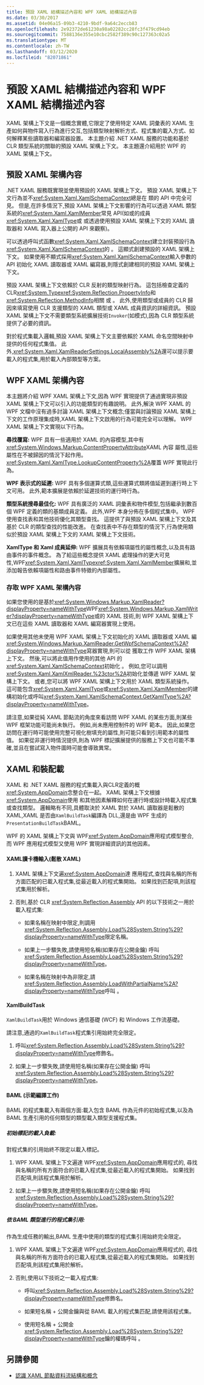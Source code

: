 ```yaml
---
title: 預設 XAML 結構描述內容和 WPF XAML 結構描述內容
ms.date: 03/30/2017
ms.assetid: 04e06a15-09b3-4210-9bdf-9a64c2eccb83
ms.openlocfilehash: 2e92372de61230a98a02282cc28fc3f479cd94eb
ms.sourcegitcommit: 7588136e355e10cbc2582f389c90c127363c02a5
ms.translationtype: MT
ms.contentlocale: zh-TW
ms.lasthandoff: 03/12/2020
ms.locfileid: "82071861"
---
```

# <a name="default-xaml-schema-context-and-wpf-xaml-schema-context"></a>預設 XAML 結構描述內容和 WPF XAML 結構描述內容
XAML 架構上下文是一個概念實體,它限定了使用特定 XAML 詞彙表的 XAML 生產如何與物件寫入行為進行交互,包括類型映射解析方式、程式集的載入方式、如何解釋某些讀取器和編寫器設置。 本主題介紹 .NET XAML 服務的功能和基於 CLR 類型系統的關聯的預設 XAML 架構上下文。 本主題還介紹用於 WPF 的 XAML 架構上下文。

## <a name="default-xaml-schema-context"></a>預設 XAML 架構內容

.NET XAML 服務既實現並使用預設的 XAML 架構上下文。 預設 XAML 架構上下文行為並不<xref:System.Xaml.XamlSchemaContext>總是在 類的 API 中完全可見。 但是,在許多情況下,預設 XAML 架構上下文影響的行為可以透過 XAML 類型系統的<xref:System.Xaml.XamlMember>常見 API(如或的成員<xref:System.Xaml.XamlType>或 或透過使用預設 XAML 架構上下文的 XAML 讀取器和 XAML 寫入器上公開的 API 來觀察)。

可以透過呼叫式函數<xref:System.Xaml.XamlSchemaContext>建立封裝預設行為<xref:System.Xaml.XamlSchemaContext>的 。 這顯式創建預設的 XAML 架構上下文。 如果使用不顯式採用<xref:System.Xaml.XamlSchemaContext>輸入參數的 API 初始化 XAML 讀取器或 XAML 編寫器,則隱式創建相同的預設 XAML 架構上下文。

預設 XAML 架構上下文依賴於 CLR 反射的類型映射行為。 這包括檢查定義的 CLR<xref:System.Type><xref:System.Reflection.PropertyInfo>和<xref:System.Reflection.MethodInfo>相關 或 。 此外,使用類型或成員的 CLR 歸因來填寫使用 CLR 支援類型的 XAML 類型或 XAML 成員資訊的詳細資訊。 預設 XAML 架構上下文不需要類型系統擴展技術`Invoker`(如模式),因為 CLR 類型系統提供了必要的資訊。

對於程式集載入邏輯,預設 XAML 架構上下文主要依賴於 XAML 命名空間映射中提供的任何程式集值。 此外,<xref:System.Xaml.XamlReaderSettings.LocalAssembly%2A>還可以提示要載入的程式集,用於載入內部類型等方案。

## <a name="wpf-xaml-schema-context"></a>WPF XAML 架構內容

本主題將介紹 WPF XAML 架構上下文,因為 WPF 實現提供了通過實現非預設 XAML 架構上下文可以引入的功能類型的有趣說明。 此外,解決 WPF XAML 的 WPF 文檔中沒有過多討論 XAML 架構上下文概念;僅當與討論預設 XAML 架構上下文的工作原理集成時,XAML 架構上下文啟用的行為可能完全可以理解。 WPF XAML 架構上下文實現以下行為。

**尋找覆寫:** WPF 具有一些適用於 XAML 的內容模型,其中有<xref:System.Windows.Markup.ContentPropertyAttribute>XAML 內容 屬性,這些屬性在不被歸因的情況下起作用。 <xref:System.Xaml.XamlType.LookupContentProperty%2A>覆蓋 WPF 實現此行為。

**WPF 表示式的延遲:** WPF 具有多個運算式類,這些運算式類將值延遲到運行時上下文可用。 此外,範本擴展是依賴於延遲技術的運行時行為。

**類型系統搜尋最佳化:** WPF 具有廣泛的 XAML 詞彙表和物件模型,包括繼承到數百個 WPF 定義的類的基類成員定義。 此外,WPF 本身分佈在多個程式集中。 WPF 使用查找表和其他技術優化其類型查找。 這提供了與預設 XAML 架構上下文及其基於 CLR 的類型查找的性能改進。 在查找表中不存在類型的情況下,行為使用類似於預設 XAML 架構上下文的 XAML 架構上下文技術。

**XamlType 和 Xaml 成員延伸:** WPF 擴展具有依賴項屬性的屬性概念,以及具有路由事件的事件概念。 為了給這些概念提供 XAML 處理操作的更大可見性,WPF<xref:System.Xaml.XamlType><xref:System.Xaml.XamlMember>擴展和,並添加報告依賴項屬性和路由事件特徵的內部屬性。

### <a name="accessing-the-wpf-xaml-schema-context"></a>存取 WPF XAML 架構內容

如果您使用的是基於<xref:System.Windows.Markup.XamlReader?displayProperty=nameWithType>WPF<xref:System.Windows.Markup.XamlWriter?displayProperty=nameWithType>或的 XAML 技術,則 WPF XAML 架構上下文已在這些 XAML 讀取器和 XAML 編寫器實現上使用。

如果使用其他未使用 WPF XAML 架構上下文初始化的 XAML 讀取器或 XAML 編<xref:System.Windows.Markup.XamlReader.GetWpfSchemaContext%2A?displayProperty=nameWithType>寫器實現,則可以從 獲取工作 WPF XAML 架構上下文。 然後,可以將此值用作使用的其他 API 的<xref:System.Xaml.XamlSchemaContext>初始化 。 例如,您可以調用<xref:System.Xaml.XamlXmlReader.%23ctor%2A>初始化並傳遞 WPF XAML 架構上下文。 或者,您可以將 WPF XAML 架構上下文用於 XAML 類型系統操作。 這可能包含<xref:System.Xaml.XamlType>或<xref:System.Xaml.XamlMember>的建構初始化或呼叫<xref:System.Xaml.XamlSchemaContext.GetXamlType%2A?displayProperty=nameWithType>。

請注意,如果從純 XAML 節點流的角度來看訪問 WPF XAML 的某些方面,則某些 WPF 框架功能可能尚未執行。 例如,尚未應用控制件的 WPF 範本。 因此,如果您訪問在運行時可能使用完整可視化樹填充的屬性,則可能只看到引用範本的屬性值。 如果從非運行時情況提供,則為 WPF 標記擴展提供的服務上下文也可能不準確,並且在嘗試寫入物件圖時可能會導致異常。

## <a name="xaml-and-assembly-loading"></a>XAML 和裝配載

XAML 和 .NET XAML 服務的程式集載入與CLR定義的概<xref:System.AppDomain>念整合在一起。 XAML 架構上下文根據<xref:System.AppDomain>使用 和其他因素解釋如何在運行時或設計時載入程式集或查找類型。 邏輯略有不同,具體取決於 XAML 對於 XAML 讀取器是鬆散的 XAML,XAML 是否由`XamlBuildTask`編譯為 DLL,還是由 WPF 生成的`PresentationBuildTask`BAML。

WPF 的 XAML 架構上下文與 WPF<xref:System.AppDomain>應用程式模型整合,而 WPF 應用程式模型又使用 WPF 實現詳細資訊的其他因素。

#### <a name="xaml-reader-input-loose-xaml"></a>XAML讀卡機輸入(鬆散 XAML)

01. XAML 架構上下文遍<xref:System.AppDomain>達 應用程式,查找與名稱的所有方面匹配的已載入程式集,從最近載入的程式集開始。 如果找到匹配項,則該程式集用於解析。

02. 否則,基於 CLR <xref:System.Reflection.Assembly> API 的以下技術之一用於載入程式集:

    - 如果名稱在映射中限定,則調用<xref:System.Reflection.Assembly.Load%28System.String%29?displayProperty=nameWithType>限定名稱。

    - 如果上一步驟失敗,請使用短名稱(如果存在公開金鑰) 呼叫<xref:System.Reflection.Assembly.Load%28System.String%29?displayProperty=nameWithType>。

    - 如果名稱在映射中為非限定,請<xref:System.Reflection.Assembly.LoadWithPartialName%2A?displayProperty=nameWithType>呼叫 。

#### <a name="xamlbuildtask"></a>XamlBuildTask

`XamlBuildTask`用於 Windows 通信基礎 (WCF) 和 Windows 工作流基礎。

請注意,通過的`XamlBuildTask`程式集引用始終完全限定。

1. 呼叫<xref:System.Reflection.Assembly.Load%28System.String%29?displayProperty=nameWithType>修飾名。

2. 如果上一步驟失敗,請使用短名稱(如果存在公開金鑰) 呼叫<xref:System.Reflection.Assembly.Load%28System.String%29?displayProperty=nameWithType>。

#### <a name="baml-presentationbuildtask"></a>BAML (示範編譯工作)

BAML 的程式集載入有兩個方面:載入包含 BAML 作為元件的初始程式集,以及為 BAML 生產引用的任何類型的類型載入類型支援程式集。

##### <a name="assembly-load-for-initial-markup"></a>初始標記的載入負載:

對程式集的引用始終不限定以載入標記。

1. WPF XAML 架構上下文遍達 WPF<xref:System.AppDomain>應用程式的, 尋找與名稱的所有方面符合的已載入程式集,從最近載入的程式集開始。 如果找到匹配項,則該程式集用於解析。

2. 如果上一步驟失敗,請使用短名稱(如果存在公開金鑰) 呼叫<xref:System.Reflection.Assembly.Load%28System.String%29?displayProperty=nameWithType>。

##### <a name="assembly-references-by-baml-types"></a>依 BAML 類型進行的程式集引用:

作為生成任務的輸出,BAML 生產中使用的類型的程式集引用始終完全限定。

01. WPF XAML 架構上下文遍達 WPF<xref:System.AppDomain>應用程式的, 尋找與名稱的所有方面符合的已載入程式集,從最近載入的程式集開始。 如果找到匹配項,則該程式集用於解析。

02. 否則,使用以下技術之一載入程式集:

    - 呼叫<xref:System.Reflection.Assembly.Load%28System.String%29?displayProperty=nameWithType>修飾名。
  
    - 如果短名稱 + 公開金鑰與從 BAML 載入的程式集匹配,請使用該程式集。

    - 使用短名稱 + 公開金<xref:System.Reflection.Assembly.Load%28System.String%29?displayProperty=nameWithType>鑰的權碼呼叫 。

## <a name="see-also"></a>另請參閱

- [認識 XAML 節點資料流結構和概念](understanding-xaml-node-stream-structures-and-concepts.md)
